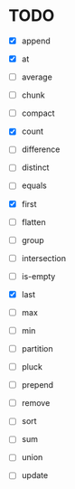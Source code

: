 # TODO

- [x] append
- [x] at
- [ ] average
- [ ] chunk
- [ ] compact
- [x] count
- [ ] difference
- [ ] distinct
- [ ] equals
- [x] first
- [ ] flatten
- [ ] group
- [ ] intersection
- [ ] is-empty
- [x] last
- [ ] max
- [ ] min
- [ ] partition
- [ ] pluck
- [ ] prepend
- [ ] remove
- [ ] sort
- [ ] sum
- [ ] union
- [ ] update

